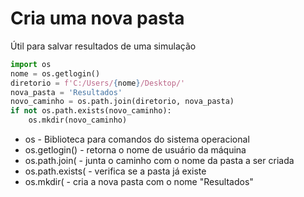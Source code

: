 # Cria uma nova pasta
Útil para salvar resultados de uma simulação

```python
import os
nome = os.getlogin()
diretorio = f'C:/Users/{nome}/Desktop/'
nova_pasta = 'Resultados'
novo_caminho = os.path.join(diretorio, nova_pasta)
if not os.path.exists(novo_caminho):
    os.mkdir(novo_caminho)
```

- os - Biblioteca para comandos do sistema operacional
- os.getlogin() - retorna o nome de usuário da máquina
- os.path.join( - junta o caminho com o nome da pasta a ser criada
- os.path.exists( - verifica se a pasta já existe
- os.mkdir( - cria a nova pasta com o nome "Resultados"

